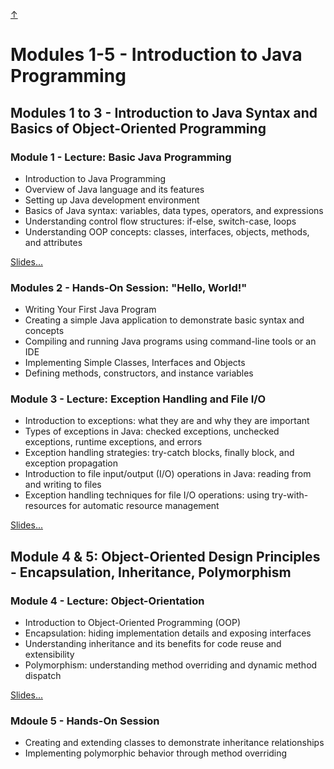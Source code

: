 [↑](/)

# Modules 1-5 - Introduction to Java Programming

## Modules 1 to 3 - Introduction to Java Syntax and Basics of Object-Oriented Programming

### Module 1 - Lecture: Basic Java Programming

* Introduction to Java Programming
* Overview of Java language and its features
* Setting up Java development environment
* Basics of Java syntax: variables, data types, operators, and expressions
* Understanding control flow structures: if-else, switch-case, loops
* Understanding OOP concepts: classes, interfaces, objects, methods, and attributes

[Slides...](/slides/?01.md)

### Modules 2 - Hands-On Session: "Hello, World!"

* Writing Your First Java Program
* Creating a simple Java application to demonstrate basic syntax and concepts
* Compiling and running Java programs using command-line tools or an IDE
* Implementing Simple Classes, Interfaces and Objects
* Defining methods, constructors, and instance variables

### Module 3 - Lecture: Exception Handling and File I/O

* Introduction to exceptions: what they are and why they are important
* Types of exceptions in Java: checked exceptions, unchecked exceptions, runtime exceptions, and errors
* Exception handling strategies: try-catch blocks, finally block, and exception propagation
* Introduction to file input/output (I/O) operations in Java: reading from and writing to files
* Exception handling techniques for file I/O operations: using try-with-resources for automatic resource management

[Slides...](/slides/?03.md)

## Module 4 & 5: Object-Oriented Design Principles - Encapsulation, Inheritance, Polymorphism

### Module 4 - Lecture: Object-Orientation

* Introduction to Object-Oriented Programming (OOP)
* Encapsulation: hiding implementation details and exposing interfaces
* Understanding inheritance and its benefits for code reuse and extensibility
* Polymorphism: understanding method overriding and dynamic method dispatch

[Slides...](/slides/?04.md)

### Mdoule 5 - Hands-On Session

* Creating and extending classes to demonstrate inheritance relationships
* Implementing polymorphic behavior through method overriding

